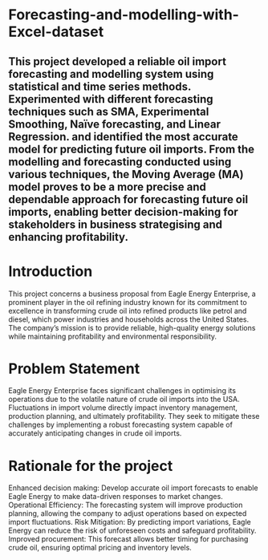 # Forecasting-and-modelling-with-Excel-dataset
## This project developed a reliable oil import forecasting and modelling system using statistical and time series methods. Experimented with different forecasting techniques such as SMA, Experimental Smoothing, Naïve forecasting, and Linear Regression. and identified the most accurate model for predicting future oil imports. From the modelling and forecasting conducted using various techniques, the Moving Average (MA) model proves to be a more precise and dependable approach for forecasting future oil imports, enabling better decision-making for stakeholders in business strategising and enhancing profitability.

# Introduction

This project concerns a business proposal from Eagle Energy Enterprise, a prominent player in the oil refining industry known for its commitment to excellence in transforming crude oil into refined products like petrol and diesel, which power industries and households across the United States. The company’s mission is to provide reliable, high-quality energy solutions while maintaining profitability and environmental responsibility.

# Problem Statement
Eagle Energy Enterprise faces significant challenges in optimising its operations due to the volatile nature of crude oil imports into the USA. Fluctuations in import volume directly impact inventory management, production planning, and ultimately profitability. They seek to mitigate these challenges by implementing a robust forecasting system capable of accurately anticipating changes in crude oil imports.

# Rationale for the project

Enhanced decision making: Develop accurate oil import forecasts to enable Eagle Energy to make data-driven responses to market changes.
Operational Efficiency: The forecasting system will improve production planning, allowing the company to adjust operations based on expected import fluctuations.
Risk Mitigation: By predicting import variations, Eagle Energy can reduce the risk of unforeseen costs and safeguard profitability.
Improved procurement: This forecast allows better timing for purchasing crude oil, ensuring optimal pricing and inventory levels.





